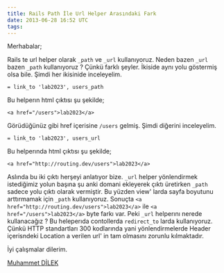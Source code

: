 ```yaml
---
title: Rails Path İle Url Helper Arasındaki Fark
date: 2013-06-28 16:52 UTC
tags:
---
```


Merhabalar;

Rails te url helper olarak `_path` ve `_url` kullanıyoruz. Neden bazen `_url` bazen `_path` kullanıyoruz ? Çünkü farklı şeyler. İkiside aynı yolu göstermiş olsa bile. Şimdi her ikisinide inceleyelim.

    = link_to 'lab2023', users_path


Bu helperın html çıktısı şu şekilde;

    <a href="/users">lab2023</a>


Görüdüğünüz gibi href içerisine `/users` gelmiş. Şimdi diğerini inceleyelim.

    = link_to 'lab2023', users_url


Bu helperında html çıktısı şu şekilde;

    <a href="http://routing.dev/users">lab2023</a>


Aslında bu iki çıktı herşeyi anlatıyor bize. `_url` helper yönlendirmek istediğimiz yolun başına şu anki domani ekleyerek çıktı üretirken `_path` sadece yolu çıktı olarak vermiştir. Bu yüzden view' larda sayfa boyutunu arttırmamak için `_path` kullanıyoruz. Sonuçta `<a href="http://routing.dev/users">lab2023</a>` ile `<a href="/users">lab2023</a>` byte farkı var. Peki `_url` helperını nerede kullanacağız ? Bu heleperıda contollerda `redirect_to` larda kullanıyoruz. Çünkü HTTP standartları 300 kodlarında yani yönlendirmelerde Header içerisndeki Location a verilen url' in tam olmasını zorunlu kılmaktadır.

İyi çalışmalar dilerim.

[Muhammet DİLEK](http://twitter.com/muhammetdilek)